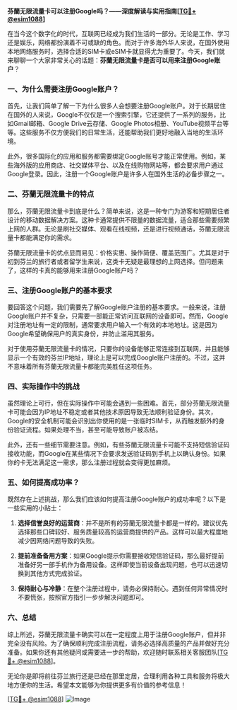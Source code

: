 **芬蘭无限流量卡可以注册Google吗？——深度解读与实用指南[[TG💪+ @esim1088](https://t.me/s/esim1088)]**

在当今这个数字化的时代，互联网已经成为我们生活的一部分。无论是工作、学习还是娱乐，网络都扮演着不可或缺的角色。而对于许多海外华人来说，在国外使用本地网络服务时，选择合适的SIM卡或eSIM卡就显得尤为重要了。今天，我们就来聊聊一个大家非常关心的话题：**芬蘭无限流量卡是否可以用来注册Google账户**？

### 一、为什么需要注册Google账户？

首先，让我们简单了解一下为什么很多人会想要注册Google账户。对于长期居住在国外的人来说，Google不仅仅是一个搜索引擎，它还提供了一系列的服务，比如Gmail邮箱、Google Drive云存储、Google Photos相册、YouTube视频平台等等。这些服务不仅方便我们的日常生活，还能帮助我们更好地融入当地的生活环境。

此外，很多国际化的应用和服务都需要绑定Google账号才能正常使用。例如，某些海外版的应用商店、社交媒体平台、以及在线购物网站等，都会要求用户通过Google登录。因此，注册一个Google账户是许多人在国外生活的必备步骤之一。

### 二、芬蘭无限流量卡的特点

那么，芬蘭无限流量卡到底是什么？简单来说，这是一种专门为游客和短期居住者设计的移动数据解决方案。这种卡通常提供不限量的数据流量，适合那些需要频繁上网的人群。无论是刷社交媒体、观看在线视频，还是进行视频通话，芬蘭无限流量卡都能满足你的需求。

芬蘭无限流量卡的优点显而易见：价格实惠、操作简便、覆盖范围广。尤其是对于初到芬兰的旅行者或者留学生来说，这类卡无疑是最理想的上网选择。但问题来了，这样的卡真的能够用来注册Google账户吗？

### 三、注册Google账户的基本要求

要回答这个问题，我们需要先了解Google账户注册的基本要求。一般来说，注册Google账户并不复杂，只需要一部能正常访问互联网的设备即可。然而，Google对注册地址有一定的限制，通常要求用户输入一个有效的本地地址。这是因为Google希望确保用户的真实身份，并防止滥用其服务。

对于使用芬蘭无限流量卡的情况，只要你的设备能够正常连接到互联网，并且能够显示一个有效的芬兰IP地址，理论上是可以完成Google账户注册的。不过，这并不意味着所有芬蘭无限流量卡都能完美胜任这项任务。

### 四、实际操作中的挑战

虽然理论上可行，但在实际操作中可能会遇到一些困难。首先，部分芬蘭无限流量卡可能会因为IP地址不稳定或者其他技术原因导致无法顺利验证身份。其次，Google的安全机制可能会识别出你使用的是一张临时SIM卡，从而触发额外的身份验证流程。如果处理不当，甚至可能导致账户被冻结。

此外，还有一些细节需要注意。例如，有些芬蘭无限流量卡可能不支持短信验证码接收功能，而Google在某些情况下会要求发送验证码到手机上以确认身份。如果你的卡无法满足这一需求，那么注册过程就会变得更加麻烦。

### 五、如何提高成功率？

既然存在上述挑战，那么我们应该如何提高注册Google账户的成功率呢？以下是一些实用的小贴士：

1. **选择信誉良好的运营商**：并不是所有的芬蘭无限流量卡都是一样的。建议优先选择那些口碑较好、服务质量较高的运营商提供的产品。这样可以最大程度地减少因网络问题导致的失败。

2. **提前准备备用方案**：如果Google提示你需要接收短信验证码，那么最好提前准备好另一部手机作为备用设备。这样即使当前设备出现问题，也可以迅速切换到其他方式完成验证。

3. **保持耐心与冷静**：在整个注册过程中，请务必保持耐心。遇到任何异常情况时不要慌张，按照官方指引一步步解决问题即可。

### 六、总结

综上所述，芬蘭无限流量卡确实可以在一定程度上用于注册Google账户，但并非完全没有风险。为了确保顺利完成注册流程，请务必选择高质量的产品并做好充分准备。如果你还有其他疑问或需要进一步的帮助，欢迎随时联系相关客服团队[[TG💪+ @esim1088](https://t.me/s/esim1088)]。

无论你是即将前往芬兰旅行还是已经在那里定居，合理利用各种工具和服务将极大地方便你的生活。希望本文能够为你提供更多有价值的参考信息！

[[TG💪+ @esim1088](https://t.me/s/esim1088)] ![Image](https://i.postimg.cc/4NQfJmqS/Snipaste-2025-05-13-00-14-12.png)